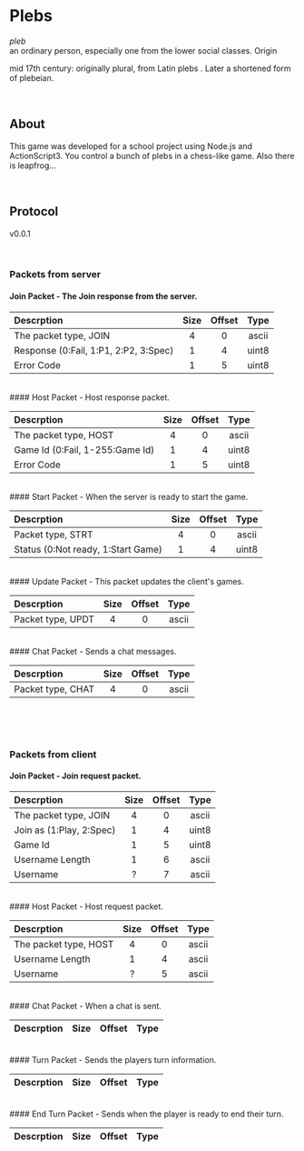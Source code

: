 # Plebs
_pleb_  
an ordinary person, especially one from the lower social classes.
Origin

mid 17th century: originally plural, from Latin plebs . Later a shortened form of plebeian.

<br>

## About
This game was developed for a school project using Node.js and ActionScript3. You control a bunch of plebs in a chess-like game. Also there is leapfrog...

<br>

## Protocol 
v0.0.1

<br>

### Packets from server


#### Join Packet - The Join response from the server.  

| Descrption | Size | Offset | Type |
|:---|:---:|:---:|:---:|
|The packet type, JOIN|4|0|ascii|
|Response (0:Fail, 1:P1, 2:P2, 3:Spec)|1|4|uint8|
|Error Code|1|5|uint8|

<br>
#### Host Packet - Host response packet.

| Descrption | Size | Offset | Type |
|:---|:---:|:---:|:---:|
|The packet type, HOST|4|0|ascii|
|Game Id (0:Fail, 1-255:Game Id)|1|4|uint8|
|Error Code|1|5|uint8|


<br>
#### Start Packet - When the server is ready to start the game.

| Descrption | Size | Offset | Type |
|:---|:---:|:---:|:---:|
|Packet type, STRT|4|0|ascii|
|Status (0:Not ready, 1:Start Game)|1|4|uint8|

<br>
#### Update Packet - This packet updates the client's games.

| Descrption | Size | Offset | Type |
|:---|:---:|:---:|:---:|
Packet type, UPDT|4|0|ascii|

<br>
#### Chat Packet - Sends a chat messages.

| Descrption | Size | Offset | Type |
|:---|:---:|:---:|:---:|
Packet type, CHAT|4|0|ascii|

<br>
<br>
<br>

### Packets from client

#### Join Packet - Join request packet.

| Descrption | Size | Offset | Type |
|:---|:---:|:---:|:---:|
|The packet type, JOIN|4|0|ascii|
|Join as (1:Play, 2:Spec)|1|4|uint8|
|Game Id|1|5|uint8|
|Username Length|1|6|ascii|
|Username|?|7|ascii|

<br>
#### Host Packet - Host request packet.

| Descrption | Size | Offset | Type |
|:---|:---:|:---:|:---:|
|The packet type, HOST|4|0|ascii|
|Username Length|1|4|ascii|
|Username|?|5|ascii|

<br>
#### Chat Packet - When a chat is sent.

| Descrption | Size | Offset | Type |
|:---|:---:|:---:|:---:|

<br>
#### Turn Packet - Sends the players turn information.

| Descrption | Size | Offset | Type |
|:---|:---:|:---:|:---:|

<br>
#### End Turn Packet - Sends when the player is ready to end their turn.

| Descrption | Size | Offset | Type |
|:---|:---:|:---:|:---:|
